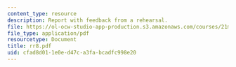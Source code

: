 ```yaml
---
content_type: resource
description: Report with feedback from a rehearsal.
file: https://ol-ocw-studio-app-production.s3.amazonaws.com/courses/21m-873-theater-arts-topics-suburbia-january-iap-2008/cfad8d011e0ed47ca3fabcadfc998e20_rr8.pdf
file_type: application/pdf
resourcetype: Document
title: rr8.pdf
uid: cfad8d01-1e0e-d47c-a3fa-bcadfc998e20
---
```

